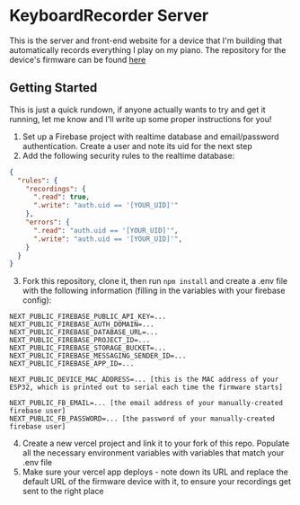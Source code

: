 # KeyboardRecorder Server

This is the server and front-end website for a device that I'm building that automatically records everything I play on my piano. The repository for the device's firmware can be found [here](https://github.com/lachlansleight/MidiRecorder-Firmware)

## Getting Started

This is just a quick rundown, if anyone actually wants to try and get it running, let me know and I'll write up some proper instructions for you!

1. Set up a Firebase project with realtime database and email/password authentication. Create a user and note its uid for the next step
2. Add the following security rules to the realtime database:

```json
{
  "rules": {
    "recordings": {
      ".read": true,
      ".write": "auth.uid == '[YOUR_UID]'"
    },
    "errors": {
      ".read": "auth.uid == '[YOUR_UID]'",
      ".write": "auth.uid == '[YOUR_UID]'",
    }
  }
}
```

3. Fork this repository, clone it, then run `npm install` and create a .env file with the following information (filling in the variables with your firebase config):

```
NEXT_PUBLIC_FIREBASE_PUBLIC_API_KEY=...
NEXT_PUBLIC_FIREBASE_AUTH_DOMAIN=...
NEXT_PUBLIC_FIREBASE_DATABASE_URL=...
NEXT_PUBLIC_FIREBASE_PROJECT_ID=...
NEXT_PUBLIC_FIREBASE_STORAGE_BUCKET=...
NEXT_PUBLIC_FIREBASE_MESSAGING_SENDER_ID=...
NEXT_PUBLIC_FIREBASE_APP_ID=...

NEXT_PUBLIC_DEVICE_MAC_ADDRESS=... [this is the MAC address of your ESP32, which is printed out to serial each time the firmware starts]

NEXT_PUBLIC_FB_EMAIL=... [the email address of your manually-created firebase user]
NEXT_PUBLIC_FB_PASSWORD=... [the password of your manually-created firebase user]
```

4. Create a new vercel project and link it to your fork of this repo. Populate all the necessary environment variables with variables that match your .env file
5. Make sure your vercel app deploys - note down its URL and replace the default URL of the firmware device with it, to ensure your recordings get sent to the right place
